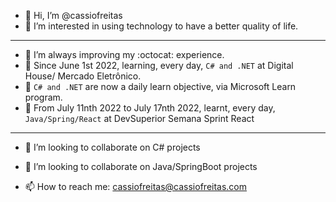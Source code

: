 - 👋 Hi, I’m @cassiofreitas
- 👀 I’m interested in using technology to have a better quality of life.
- ---
- 🌱 I’m always improving my :octocat: experience.
- 🌱 Since June 1st 2022, learning, every day, `C# and .NET` at Digital House/ Mercado Eletrônico.
- 🌱 `C# and .NET` are now a daily learn objective, via Microsoft Learn program.
- 🌱 From July 11nth 2022 to July 17nth 2022, learnt, every day, `Java/Spring/React` at DevSuperior Semana Sprint React
- ---
- 💞️ I’m looking to collaborate on C# projects
- 💞️ I’m looking to collaborate on Java/SpringBoot projects

- 📫 How to reach me: cassiofreitas@cassiofreitas.com

<!---
cassiofreitas/cassiofreitas is a ✨ special ✨ repository because its `README.md` (this file) appears on your GitHub profile.
You can click the Preview link to take a look at your changes.
--->
